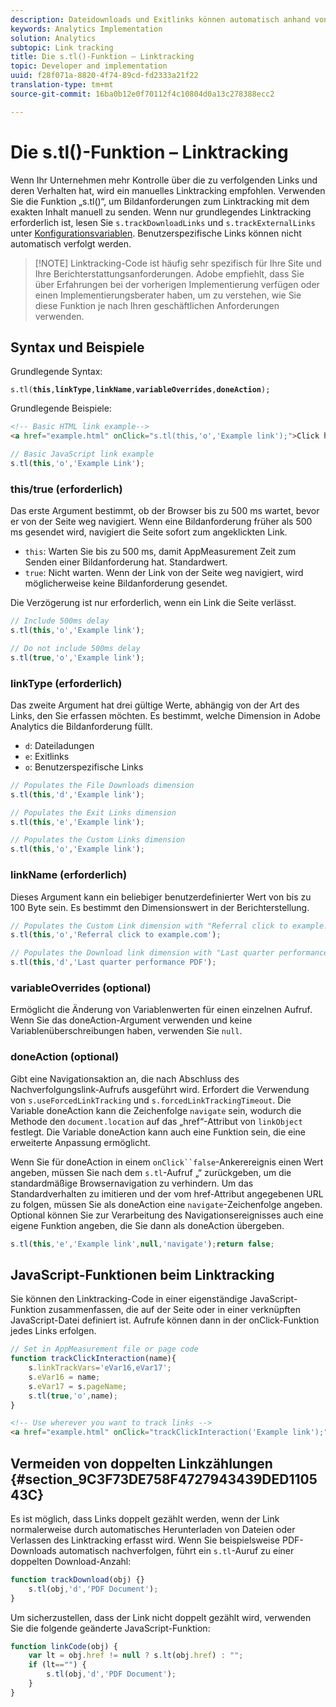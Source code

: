 ```yaml
---
description: Dateidownloads und Exitlinks können automatisch anhand von Parametern verfolgt werden, die in der AppMeasurement für JavaScript-Datei festgelegt sind.
keywords: Analytics Implementation
solution: Analytics
subtopic: Link tracking
title: Die s.tl()-Funktion – Linktracking
topic: Developer and implementation
uuid: f28f071a-8820-4f74-89cd-fd2333a21f22
translation-type: tm+mt
source-git-commit: 16ba0b12e0f70112f4c10804d0a13c278388ecc2

---
```



# Die s.tl()-Funktion – Linktracking

Wenn Ihr Unternehmen mehr Kontrolle über die zu verfolgenden Links und deren Verhalten hat, wird ein manuelles Linktracking empfohlen. Verwenden Sie die Funktion „s.tl()“, um Bildanforderungen zum Linktracking mit dem exakten Inhalt manuell zu senden. Wenn nur grundlegendes Linktracking erforderlich ist, lesen Sie `s.trackDownloadLinks` und `s.trackExternalLinks` unter [Konfigurationsvariablen](c-variables/configuration-variables.md). Benutzerspezifische Links können nicht automatisch verfolgt werden.

> [!NOTE] Linktracking-Code ist häufig sehr spezifisch für Ihre Site und Ihre Berichterstattungsanforderungen. Adobe empfiehlt, dass Sie über Erfahrungen bei der vorherigen Implementierung verfügen oder einen Implementierungsberater haben, um zu verstehen, wie Sie diese Funktion je nach Ihren geschäftlichen Anforderungen verwenden.

## Syntax und Beispiele

Grundlegende Syntax:

`s.tl(`**`this`**`,`**`linkType`**`,`**`linkName`**`,`**`variableOverrides`**`,`**`doneAction`**`);`

Grundlegende Beispiele:

```HTML
<!-- Basic HTML link example-->
<a href="example.html" onClick="s.tl(this,'o','Example link');">Click here</a>
```

```JavaScript
// Basic JavaScript link example
s.tl(this,'o','Example Link');
```

### this/true (erforderlich)

Das erste Argument bestimmt, ob der Browser bis zu 500 ms wartet, bevor er von der Seite weg navigiert. Wenn eine Bildanforderung früher als 500 ms gesendet wird, navigiert die Seite sofort zum angeklickten Link.

* `this`: Warten Sie bis zu 500 ms, damit AppMeasurement Zeit zum Senden einer Bildanforderung hat. Standardwert.
* `true`: Nicht warten. Wenn der Link von der Seite weg navigiert, wird möglicherweise keine Bildanforderung gesendet.

Die Verzögerung ist nur erforderlich, wenn ein Link die Seite verlässt.

```JavaScript
// Include 500ms delay
s.tl(this,'o','Example link');

// Do not include 500ms delay
s.tl(true,'o','Example link');
```

### linkType (erforderlich)

Das zweite Argument hat drei gültige Werte, abhängig von der Art des Links, den Sie erfassen möchten. Es bestimmt, welche Dimension in Adobe Analytics die Bildanforderung füllt.

* `d`: Dateiladungen
* `e`: Exitlinks
* `o`: Benutzerspezifische Links

```JavaScript
// Populates the File Downloads dimension
s.tl(this,'d','Example link');

// Populates the Exit Links dimension
s.tl(this,'e','Example link');

// Populates the Custom Links dimension
s.tl(this,'o','Example link');
```

### linkName (erforderlich)

Dieses Argument kann ein beliebiger benutzerdefinierter Wert von bis zu 100 Byte sein. Es bestimmt den Dimensionswert in der Berichterstellung.

```JavaScript
// Populates the Custom Link dimension with "Referral click to example.com"
s.tl(this,'o','Referral click to example.com');

// Populates the Download link dimension with "Last quarter performance PDF"
s.tl(this,'d','Last quarter performance PDF');
```

### variableOverrides (optional)

Ermöglicht die Änderung von Variablenwerten für einen einzelnen Aufruf. Wenn Sie das doneAction-Argument verwenden und keine Variablenüberschreibungen haben, verwenden Sie `null`.

### doneAction (optional)

Gibt eine Navigationsaktion an, die nach Abschluss des Nachverfolgungslink-Aufrufs ausgeführt wird. Erfordert die Verwendung von `s.useForcedLinkTracking` und `s.forcedLinkTrackingTimeout`. Die Variable doneAction kann die Zeichenfolge `navigate` sein, wodurch die Methode den `document.location` auf das „href“-Attribut von `linkObject` festlegt. Die Variable doneAction kann auch eine Funktion sein, die eine erweiterte Anpassung ermöglicht.

Wenn Sie für doneAction in einem `onClick``false`-Ankerereignis einen Wert angeben, müssen Sie nach dem `s.tl`-Aufruf „“ zurückgeben, um die standardmäßige Browsernavigation zu verhindern.
Um das Standardverhalten zu imitieren und der vom href-Attribut angegebenen URL zu folgen, müssen Sie als doneAction eine `navigate`-Zeichenfolge angeben. Optional können Sie zur Verarbeitung des Navigationsereignisses auch eine eigene Funktion angeben, die Sie dann als doneAction übergeben.

```JavaScript
s.tl(this,'e','Example link',null,'navigate');return false;
```

## JavaScript-Funktionen beim Linktracking

Sie können den Linktracking-Code in einer eigenständige JavaScript-Funktion zusammenfassen, die auf der Seite oder in einer verknüpften JavaScript-Datei definiert ist. Aufrufe können dann in der onClick-Funktion jedes Links erfolgen.

```JavaScript
// Set in AppMeasurement file or page code
function trackClickInteraction(name){
    s.linkTrackVars='eVar16,eVar17';
    s.eVar16 = name;
    s.eVar17 = s.pageName;
    s.tl(true,'o',name);
}
```

```HTML
<!-- Use wherever you want to track links -->
<a href="example.html" onClick="trackClickInteraction('Example link');">Click here</a>
```

## Vermeiden von doppelten Linkzählungen {#section_9C3F73DE758F4727943439DED110543C}

Es ist möglich, dass Links doppelt gezählt werden, wenn der Link normalerweise durch automatisches Herunterladen von Dateien oder Verlassen des Linktracking erfasst wird. Wenn Sie beispielsweise PDF-Downloads automatisch nachverfolgen, führt ein `s.tl`-Auruf zu einer doppelten Download-Anzahl:

```JavaScript
function trackDownload(obj) {}
    s.tl(obj,'d','PDF Document');
}
```

Um sicherzustellen, dass der Link nicht doppelt gezählt wird, verwenden Sie die folgende geänderte JavaScript-Funktion:

```JavaScript
function linkCode(obj) {
    var lt = obj.href != null ? s.lt(obj.href) : "";
    if (lt=="") {
        s.tl(obj,'d','PDF Document');
    }
}
```
